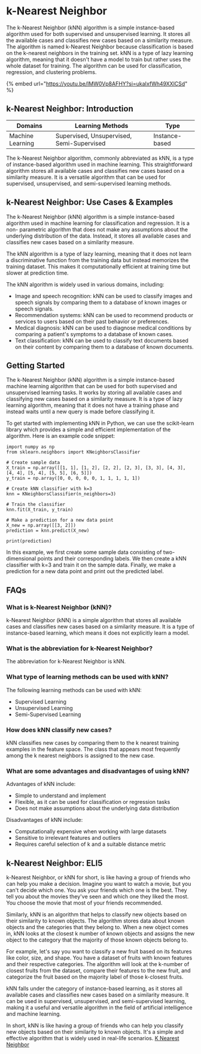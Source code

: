 # k-Nearest Neighbor

The k-Nearest Neighbor (kNN) algorithm is a simple instance-based algorithm used for both supervised and unsupervised learning. It stores all the available cases and classifies new cases based on a similarity measure. The algorithm is named k-Nearest Neighbor because classification is based on the k-nearest neighbors in the training set. kNN is a type of lazy learning algorithm, meaning that it doesn't have a model to train but rather uses the whole dataset for training. The algorithm can be used for classification, regression, and clustering problems.

{% embed url="https://youtu.be/IMW0Vp8AFHY?si=ukaIxfWh49XXlCSd" %}

## k-Nearest Neighbor: Introduction

| Domains          | Learning Methods                          | Type           |
| ---------------- | ----------------------------------------- | -------------- |
| Machine Learning | Supervised, Unsupervised, Semi-Supervised | Instance-based |

The k-Nearest Neighbor algorithm, commonly abbreviated as kNN, is a type of instance-based algorithm used in machine learning. This straightforward algorithm stores all available cases and classifies new cases based on a similarity measure. It is a versatile algorithm that can be used for supervised, unsupervised, and semi-supervised learning methods.

## k-Nearest Neighbor: Use Cases & Examples

The k-Nearest Neighbor (kNN) algorithm is a simple instance-based algorithm used in machine learning for classification and regression. It is a non- parametric algorithm that does not make any assumptions about the underlying distribution of the data. Instead, it stores all available cases and classifies new cases based on a similarity measure.

The kNN algorithm is a type of lazy learning, meaning that it does not learn a discriminative function from the training data but instead memorizes the training dataset. This makes it computationally efficient at training time but slower at prediction time.

The kNN algorithm is widely used in various domains, including:

* Image and speech recognition: kNN can be used to classify images and speech signals by comparing them to a database of known images or speech signals.
* Recommendation systems: kNN can be used to recommend products or services to users based on their past behavior or preferences.
* Medical diagnosis: kNN can be used to diagnose medical conditions by comparing a patient's symptoms to a database of known cases.
* Text classification: kNN can be used to classify text documents based on their content by comparing them to a database of known documents.

## Getting Started

The k-Nearest Neighbor (kNN) algorithm is a simple instance-based machine learning algorithm that can be used for both supervised and unsupervised learning tasks. It works by storing all available cases and classifying new cases based on a similarity measure. It is a type of lazy learning algorithm, meaning that it does not have a training phase and instead waits until a new query is made before classifying it.

To get started with implementing kNN in Python, we can use the scikit-learn library which provides a simple and efficient implementation of the algorithm. Here is an example code snippet:

```
import numpy as np
from sklearn.neighbors import KNeighborsClassifier

# Create sample data
X_train = np.array([[1, 1], [1, 2], [2, 2], [2, 3], [3, 3], [4, 3], [4, 4], [5, 4], [5, 5], [6, 5]])
y_train = np.array([0, 0, 0, 0, 0, 1, 1, 1, 1, 1])

# Create kNN classifier with k=3
knn = KNeighborsClassifier(n_neighbors=3)

# Train the classifier
knn.fit(X_train, y_train)

# Make a prediction for a new data point
X_new = np.array([[3, 2]])
prediction = knn.predict(X_new)

print(prediction)

```

In this example, we first create some sample data consisting of two- dimensional points and their corresponding labels. We then create a kNN classifier with k=3 and train it on the sample data. Finally, we make a prediction for a new data point and print out the predicted label.

## FAQs

### What is k-Nearest Neighbor (kNN)?

k-Nearest Neighbor (kNN) is a simple algorithm that stores all available cases and classifies new cases based on a similarity measure. It is a type of instance-based learning, which means it does not explicitly learn a model.

### What is the abbreviation for k-Nearest Neighbor?

The abbreviation for k-Nearest Neighbor is kNN.

### What type of learning methods can be used with kNN?

The following learning methods can be used with kNN:

* Supervised Learning
* Unsupervised Learning
* Semi-Supervised Learning

### How does kNN classify new cases?

kNN classifies new cases by comparing them to the k nearest training examples in the feature space. The class that appears most frequently among the k nearest neighbors is assigned to the new case.

### What are some advantages and disadvantages of using kNN?

Advantages of kNN include:

* Simple to understand and implement
* Flexible, as it can be used for classification or regression tasks
* Does not make assumptions about the underlying data distribution

Disadvantages of kNN include:

* Computationally expensive when working with large datasets
* Sensitive to irrelevant features and outliers
* Requires careful selection of k and a suitable distance metric

## k-Nearest Neighbor: ELI5

k-Nearest Neighbor, or kNN for short, is like having a group of friends who can help you make a decision. Imagine you want to watch a movie, but you can't decide which one. You ask your friends which one is the best. They tell you about the movies they've seen and which one they liked the most. You choose the movie that most of your friends recommended.

Similarly, kNN is an algorithm that helps to classify new objects based on their similarity to known objects. The algorithm stores data about known objects and the categories that they belong to. When a new object comes in, kNN looks at the closest k number of known objects and assigns the new object to the category that the majority of those known objects belong to.

For example, let's say you want to classify a new fruit based on its features like color, size, and shape. You have a dataset of fruits with known features and their respective categories. The algorithm will look at the k-number of closest fruits from the dataset, compare their features to the new fruit, and categorize the fruit based on the majority label of those k-closest fruits.

kNN falls under the category of instance-based learning, as it stores all available cases and classifies new cases based on a similarity measure. It can be used in supervised, unsupervised, and semi-supervised learning, making it a useful and versatile algorithm in the field of artificial intelligence and machine learning.

In short, kNN is like having a group of friends who can help you classify new objects based on their similarity to known objects. It's a simple and effective algorithm that is widely used in real-life scenarios. [K Nearest Neighbor](https://serp.ai/k-nearest-neighbor/)
